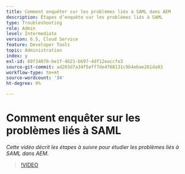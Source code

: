 ```yaml
---
title: Comment enquêter sur les problèmes liés à SAML dans AEM
description: Étapes d’enquête sur les problèmes liés à SAML
type: Troubleshooting
role: Admin
level: Intermediate
version: 6.5, Cloud Service
feature: Developer Tools
topic: Administration
index: y
exl-id: 60f34070-be1f-4621-b697-4df12eaccfe3
source-git-commit: ad203d7a34f5eff7de4768131c9b4ebae261da93
workflow-type: tm+mt
source-wordcount: '34'
ht-degree: 0%

---
```


# Comment enquêter sur les problèmes liés à SAML

*Cette vidéo décrit les étapes à suivre pour étudier les problèmes liés à SAML dans AEM.*

>[!VIDEO](https://video.tv.adobe.com/v/335466?quality=9&learn=on)
